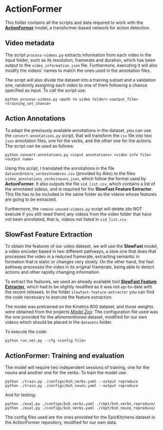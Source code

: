 # ActionFormer

This folder contains all the scripts and data required to work with the
[**ActionFormer**](https://github.com/happyharrycn/actionformer_release) model, 
a transformer-based network for action detection.

## Video metadata
The script `process-videos.py` extracts information from each video in the input folder, such as its resolution, 
framerate and duration, which has been output to the `video_information.json` file. Furthermore, executing it will
also modify the videos' names to match the ones used in the annotation files. 

The script will also divide the dataset into a training subset and a validation one, randomly assigning each video to 
one of them following a chance specified as input. To call the script use:

    python process-videos.py <path to video folder> <output_file> <training_set_chance>

## Action Annotations
To adapt the previously available annotations in the dataset, you can use the `convert-annotations.py` script, that will
transform the `csv` file into two `json` annotation files, one for the verbs, and the other one for the actions.
The script can be used as follows:

    python convert-annotations.py <input annotations> <video info file> <output name>

Using this script, I translated the annotations in the file `datasetEntero_verbosYnombres.csv` (provided by Alex) to 
the files `video_annotations_verbs|nouns.json`, which follow the format used by **ActionFormer**. It also outputs the
file `vid_list.csv`, which contains a list of the annotated videos, and is required for the 
**SlowFast Feature Extractor**. This file has to be included in the same folder as the videos whose features are going
to be extracted.

Furthermore, the `remove-unused-videos.py` script will delete (do NOT execute if you still need them) any videos from the video folder that have not been
annotated, that is, videos not listed in `vid_list.csv`.

## SlowFast Feature Extraction

To obtain the features of our video dataset, we will use the **SlowFast** model, a video encoder based in two different
pathways, a slow one that does that processes the video in a reduced framerate, extracting semantic in formation
that is static or changes very slowly. On the other hand, the fast pathway processes the video in its original framerate,
being able to detect actions and other rapidly changing information.

To extract the features, we used an already available tool 
[**SlowFast Feature Extractor**](https://github.com/tridivb/slowfast_feature_extractor), which had to be slightly
modified as it was not up-to-date with the recent releases. In the folder `slowfast-feature-extractor` you can find 
the code necessary to execute the feature extraction.

The model was pretrained on the Kinetics 600 dataset, and those weights were obtained from the projects 
[*Model Zoo*](https://github.com/facebookresearch/SlowFast/blob/main/MODEL_ZOO.md). 
The configuration file used was the one provided for the aforementioned dataset, modified for our own videos which should
be placed in the `datasets` folder.

To execute the code:
        
    python run_net.py --cfg <config file>

## ActionFormer: Training and evaluation

The model will require two independent sessions of training, one for the nouns and another one for the verbs. To train
the model use:

    python ./train.py ./configs/bsh_verbs.yaml --output reproduce
    python ./train.py ./configs/bsh_nouns.yaml --output reproduce

And for testing:

    python ./eval.py ./configs/bsh_verbs.yaml ./ckpt/bsh_verbs_reproduce/
    python ./eval.py ./configs/bsh_verbs.yaml ./ckpt/bsh_nouns_reproduce/

The config files used are the ones provided for the EpicKitchens dataset in the ActionFormer repository, modified for
our own data.
